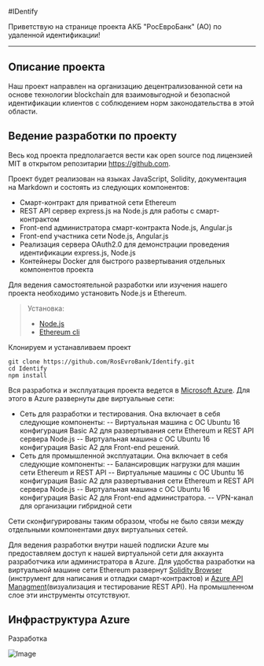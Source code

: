 


#IDentify


Приветствую на странице проекта АКБ "РосЕвроБанк" (АО) по удаленной идентификации!

----------


Описание проекта
----
Наш проект направлен на организацию децентрализованной сети на основе технологии blockchain для взаимовыгодной и безопасной идентификации клиентов с соблюдением норм законодательства в этой области.


Ведение разработки по проекту
----
Весь код проекта предполагается вести как open source под лицензией MIT в открытом репозитарии https://github.com.

Проект будет реализован на языках JavaScript, Solidity, документация на Markdown и состоять из следующих компонентов:

- Смарт-контракт для приватной сети Ethereum
- REST API сервер express.js на Node.js для работы с смарт-контрактом
- Front-end администратора смарт-контракта Node.js, Angular.js
- Front-end участника сети Node.js, Angular.js
- Реализация сервера OAuth2.0 для демонстрации проведения идентификации express.js,  Node.js
- Контейнеры Docker для быстрого развертывания отдельных компонентов проекта

Для ведения самостоятельной разработки или изучения нашего проекта необходимо установить Node.js и Ethereum.
> Установка: 
> 
> - [Node.js](https://nodejs.org/en/download/package-manager/)
> - [Ethereum cli](https://www.ethereum.org/cli)

Клонируем и устанавливаем проект 
```
git clone https://github.com/RosEvroBank/Identify.git
cd Identify
npm install
```

Вся разработка и эксплуатация проекта ведется в [Microsoft Azure](https://azure.microsoft.com/).
Для этого в Azure развернуты две виртуальные сети:

- Сеть для разработки и тестирования. Она включает в себя следующие компоненты:
-- Виртуальная машина с ОС Ubuntu 16 конфигурация Basic A2 для развертывания сети Ethereum и REST API сервера Node.js
-- Виртуальная машина с ОС Ubuntu 16 конфигурация Basic A2 для Front-end решений. 
- Сеть для промышленной эксплуатации. Она включает в себя следующие компоненты:
-- Балансировщик нагрузки для машин сети Ethereum и REST API
-- Виртуальные машины с ОС Ubuntu 16 конфигурация Basic A2 для развертывания сети Ethereum и REST API сервера Node.js
-- Виртуальная машина с ОС Ubuntu 16 конфигурация Basic A2 для Front-end администратора. 
-- VPN-канал для организации гибридной сети

Сети сконфигурированы таким образом, чтобы не было связи между отдельными компонентами двух  виртуальных сетей.

Для ведения разработки внутри нашей подписки Azure мы предоставляем доступ к нашей виртуальной сети для аккаунта разработчика или администратора в Azure.
Для удобства разработки на виртуальной машине сети Ethereum развернут [Solidity Browser](https://github.com/ethereum/browser-solidity) (инструмент для написания и отладки смарт-контрактов) и [Azure API Managment](https://docs.microsoft.com/en-gb/azure/api-management/api-management-get-started)(визуализация и тестирование REST API). На промышленном слое эти инструменты отсутствуют.


Инфраструктура Azure
---

Разработка

![Image](https://raw.githubusercontent.com/RosEvroBank/Identify/master/doc/images/Identify.png)



